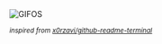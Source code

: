 <div align="justify">
<picture>
    <source media="(prefers-color-scheme: dark)" srcset="https://i.ibb.co/vDQtk05/output-gif.gif">
    <source media="(prefers-color-scheme: light)" srcset="https://i.ibb.co/vDQtk05/output-gif.gif">
    <img alt="GIFOS" src="https://i.ibb.co/vDQtk05/output-gif.gif">
</picture>

<sub><i>inspired from [x0rzavi/github-readme-terminal](https://github.com/x0rzavi/github-readme-terminal)</i></sub>

</div>

<!-- Image deletion URL: https://ibb.co/GFthRzw/74c3ae551105829b6c95d5b612850c82 -->